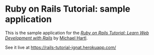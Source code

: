 # Ruby on Rails Tutorial: sample application

This is the sample application for the
[*Ruby on Rails Tutorial: Learn Web Development with Rails*](https://www.railstutorial.org/book/static_pages)
by [Michael Hartl](http://www.michaelhartl.com/).

See it live at https://rails-tutorial-ignat.herokuapp.com/
